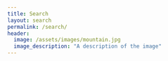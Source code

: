 ```yaml
---
title: Search
layout: search
permalink: /search/
header:
  image: /assets/images/mountain.jpg
  image_description: "A description of the image"
---
```

